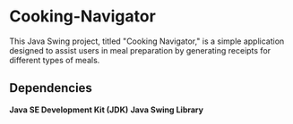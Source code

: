 # Cooking-Navigator

This Java Swing project, titled "Cooking Navigator," is a simple application designed to assist users in meal preparation by generating receipts for different types of meals. 

## Dependencies
**Java SE Development Kit (JDK)**
**Java Swing Library**

